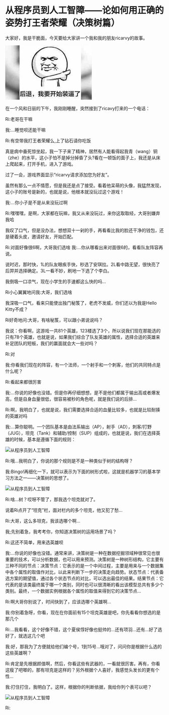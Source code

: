 # 从程序员到人工智障——论如何用正确的姿势打王者荣耀（决策树篇）

大家好，我是干脆面，今天要给大家讲一个我和我的朋友ricarvy的故事。

![从程序员到人工智障](https://github.com/ricarvy/ricarvy.github.io/blob/master/Traditional_ml_methods/image/decision_tree/0.jpg)

在一个风和日丽的下午，我刚刚睡醒，突然接到了ricavy打来的一个电话：

Ri:老哥在干嘛

我:...睡觉呗还能干嘛

Ri:有空带我打王者荣耀么,上了钻石请你吃饭

真是病中垂死惊坐起，我一下子来了精神，居然有人能看得起我青（wang）铜（zhe）的水平，这小子怕不是掉分掉昏了头?看在一顿饭的面子上，我还是从床上爬起来，打开手机，进入了游戏。

过了一会，游戏界面显示“ricarvy请求添加您为好友”。

虽然有那么一点不情愿，但是我还是点了接受。看着他呆萌的头像，我猛然发现，这小子的账号是新的，也就是说，他根本就没玩过这个游戏！

我:...你小子是不是从来没玩过啊

Ri:嘿嘿嘿，是啊，大家都在玩嘛，我又从来没玩过，来你这取取经，大哥别嫌弃我哈

我叹了口气，但是没办法，想想双十一剁的手，再看看比我的脸还干净的钱包，还是硬着头皮，邀请好友，开始匹配。

Ri:对面好像很6啊，大哥我们选啥
我:...你从哪看出来对面很6的，看看队友阵容再说。

说时迟，那时快，1L的队友眼疾手快，秒选了安琪拉。2L看中路无望，很快亮了后羿并选择确定。3L一看不妙，刷地一下选了个李白。

我倒吸一口凉气，现在小学生的手速都这么快的吗...

Ri小心翼翼地问我:大哥，我们选啥

我深吸一口气，看来只能使出独门秘笈了，老虎不发威，你们还以为我是Hello Kitty不成？

Ri好奇地问:大哥，有啥秘笈，可以跟小弟说说吗？

我说：你看啊，这游戏一共81个英雄，123楼选了3个，所以说我们现在那能选的只有78个英雄，也就是说，如果我们综合了队友英雄的属性，选择合适的英雄来补足团队的短板，我们的赢面就会大一些对吗？

Ri:对

我:你看我们现在的阵容，有一个法师，一个射手和一个刺客，他们的共同特点是什么呢？

Ri:看起来都很厉害

我:...你说的好像也没错。但是你再仔细想想，是不是他们都属于输出高或者爆发高，但是自身血量很低，很容易被秒的角色呢，就是我们说的后排...

Ri:啊，我明白了，也就是说，我们需要选择合适的血量比较多，也就是比较耐揍的英雄对吗

我:...算你聪明。一个团队基本是由法系输出（AP），射手（AD），刺客/打野（JUG），坦克（Tank）和辅助/控制（SUP）组成的，也就是说，我们在选择英雄的时候，基本是遵循下面的规则：

![从程序员到人工智障]()

Ri:哦...我明白了，你说的那个规则是不是一种类似于树的结构呀？

我:Bingo!再细化一下，就可以表示为下面的树形式啦，这就是机器学习的基本学习方法之一——决策树的思想了。

![从程序员到人工智障]()

Ri:啥...树？哎呀不管了，那我选个坦克就对了。

说着Ri点开了“坦克”栏，面对栏内的多个坦克，他又犯了愁...

Ri:大哥，这么多坦克，我该选哪个啊...

我;先别着急，我考考你，你知道决策树的运用场景了吗？

Ri:这还不简单，用来选英雄呗

我:...你说的好像也没错。通常来讲，决策树是一种在数据挖掘领域种很常见也很重要的技术，可以分析数据，也可以用来预测。决策树是一种树形结构，它主要有三种不同的节点：决策节点：它表示的是一个中间过程，主要是用来与一个数据集中各个属性的取值作对比，以此来判断下一步的决策走向趋势。状态节点：代表备选方案的期望值，通过各个状态节点的对比，可以选出最佳的结果。结果节点：它代表的是该类最终属于哪一个类别，同时也可以很清晰的看出该模型总共有多少个类别。最终，一个数据实例根据各个属性的取值来得到它的决策节点...

Ri:啊大哥你别说了，时间快到了，应该选哪个英雄啊...

我:你别着急呀，你看，现在在你面前有15个坦克英雄是吧，你先看看你想选的是那几个

Ri:...我看看，这个好像不错，这个夏侯惇好像也挺帅的...还有项羽...还有...好了选好了，就选这几个吧

我:好，那我为了方便就给他们编个号，1到15号...哦对了，问问你是根据什么选的这些英雄啊？

Ri:肯定是先根据颜值啊，然后，你看这些有武器的，一看就很厉害。再有，你看这瘦了吧唧的，那有坦克是这样的？另外根据个人喜好，我感觉头发长的更有个性...

我:打住打住，我明白了。这样，根据你的判断依据，我给你列个表可以吧？

![从程序员到人工智障]()

Ri:
